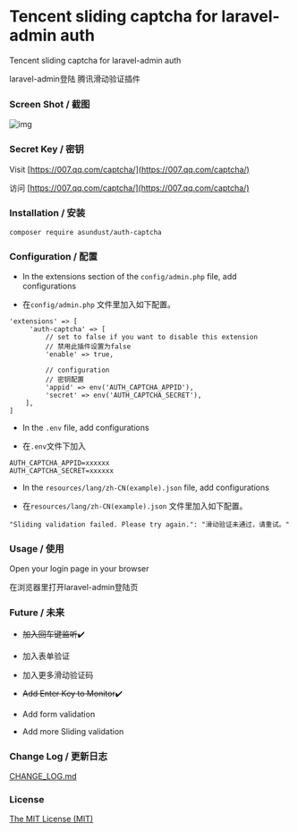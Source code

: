 Tencent sliding captcha for laravel-admin auth
======
Tencent sliding captcha for laravel-admin auth

laravel-admin登陆 腾讯滑动验证插件


### Screen Shot / 截图
![img](https://github.com/asundust/images/blob/master/images/auth-captcha-screenshot.png?raw=true)


### Secret Key / 密钥

Visit [https://007.qq.com/captcha/](https://007.qq.com/captcha/)

访问 [https://007.qq.com/captcha/](https://007.qq.com/captcha/)


### Installation / 安装

```
composer require asundust/auth-captcha
```


### Configuration / 配置

- In the extensions section of the `config/admin.php` file, add configurations

- 在`config/admin.php` 文件里加入如下配置。
```
'extensions' => [
     'auth-captcha' => [
         // set to false if you want to disable this extension
         // 禁用此插件设置为false
         'enable' => true,
         
         // configuration
         // 密钥配置
         'appid' => env('AUTH_CAPTCHA_APPID'),
         'secret' => env('AUTH_CAPTCHA_SECRET'),
    ],
]
```


- In the `.env` file, add configurations

- 在`.env`文件下加入
```
AUTH_CAPTCHA_APPID=xxxxxx
AUTH_CAPTCHA_SECRET=xxxxxx
```


- In the `resources/lang/zh-CN(example).json` file, add configurations

- 在`resources/lang/zh-CN(example).json` 文件里加入如下配置。
```
"Sliding validation failed. Please try again.": "滑动验证未通过，请重试。"
```


### Usage / 使用

Open your login page in your browser

在浏览器里打开laravel-admin登陆页

### Future / 未来

- ~~加入回车键监听~~:heavy_check_mark:

- 加入表单验证

- 加入更多滑动验证码


- ~~Add Enter Key to Monitor~~:heavy_check_mark:

- Add form validation

- Add more Sliding validation

### Change Log / 更新日志

[CHANGE_LOG.md](CHANGE_LOG.md)

### License

[The MIT License (MIT)](https://opensource.org/licenses/MIT)

